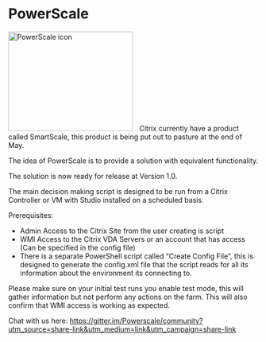 # PowerScale
<img src="https://www.leeejeffries.com/wp-content/uploads/2019/05/logo_small.jpg" alt="PowerScale icon" width="250px" height="200px" style="center: left; margin-right: 10px;" />
Citrix currently have a product called SmartScale, this product is being put out to pasture at the end of May.

The idea of PowerScale is to provide a solution with equivalent functionality.

The solution is now ready for release at Version 1.0.

The main decision making script is designed to be run from a Citrix Controller or VM with Studio installed on a scheduled basis.

Prerequisites:
- Admin Access to the Citrix Site from the user creating is script
- WMI Access to the Citrix VDA Servers or an account that has access (Can be specified in the config file)
 - There is a separate PowerShell script called “Create Config File”, this is designed to generate the config.xml file that the script reads for all its information about the environment its connecting to.

Please make sure on your initial test runs you enable test mode, this will gather information but not perform any actions on the farm. This will also confirm that WMI access is working as expected.

Chat with us here:
https://gitter.im/Powerscale/community?utm_source=share-link&utm_medium=link&utm_campaign=share-link
